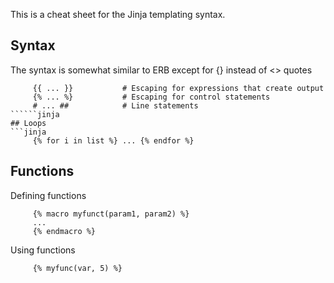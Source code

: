This is a cheat sheet for the Jinja templating syntax.

## Syntax

The syntax is somewhat similar to ERB except for {} instead of <> quotes
```jinja
     {{ ... }}           # Escaping for expressions that create output
     {% ... %}           # Escaping for control statements
     # ... ##            # Line statements
``````jinja
## Loops
```jinja
     {% for i in list %} ... {% endfor %}
```
## Functions

Defining functions
```jinja
     {% macro myfunct(param1, param2) %}
     ...
     {% endmacro %}
 ```    
Using functions
```jinja
     {% myfunc(var, 5) %}
```
